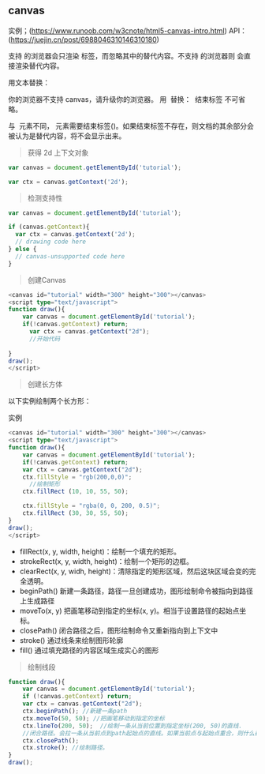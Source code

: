 <!--
 * @Descripttion:
 * @version:
 * @Author: congsir
 * @Date: 2022-07-19 15:53:43
 * @LastEditors: Please set LastEditors
 * @LastEditTime: 2022-07-19 16:52:15
-->
## canvas

实例；(https://www.runoob.com/w3cnote/html5-canvas-intro.html)
API：(https://juejin.cn/post/6988046310146310180)

​支持 <canvas> 的浏览器会只渲染 <canvas> 标签，而忽略其中的替代内容。不支持 <canvas> 的浏览器则 会直接渲染替代内容。

用文本替换：

<canvas>
    你的浏览器不支持 canvas，请升级你的浏览器。
</canvas>
用 <img> 替换：

<canvas>
    <img src="./美女.jpg" alt=""> 
</canvas>
结束标签 </canvas> 不可省略。

与 <img> 元素不同，<canvas> 元素需要结束标签(</canvas>)。如果结束标签不存在，则文档的其余部分会被认为是替代内容，将不会显示出来。

> 获得 2d 上下文对象


```js
var canvas = document.getElementById('tutorial');

var ctx = canvas.getContext('2d');
```

> 检测支持性


```ts
var canvas = document.getElementById('tutorial');

if (canvas.getContext){
  var ctx = canvas.getContext('2d');
  // drawing code here
} else {
  // canvas-unsupported code here
}
```

> 创建Canvas

```ts
<canvas id="tutorial" width="300" height="300"></canvas>
<script type="text/javascript">
function draw(){
    var canvas = document.getElementById('tutorial');
    if(!canvas.getContext) return;
      var ctx = canvas.getContext("2d");
      //开始代码
    
}
draw();
</script>
```

> 创建长方体

以下实例绘制两个长方形：

实例
```ts
<canvas id="tutorial" width="300" height="300"></canvas>
<script type="text/javascript">
function draw(){
    var canvas = document.getElementById('tutorial');
    if(!canvas.getContext) return;
    var ctx = canvas.getContext("2d");
    ctx.fillStyle = "rgb(200,0,0)";
      //绘制矩形
    ctx.fillRect (10, 10, 55, 50);

    ctx.fillStyle = "rgba(0, 0, 200, 0.5)";
    ctx.fillRect (30, 30, 55, 50);
}
draw();
</script>
```

+ fillRect(x, y, width, height)：绘制一个填充的矩形。
+ strokeRect(x, y, width, height)：绘制一个矩形的边框。
+ clearRect(x, y, widh, height)：清除指定的矩形区域，然后这块区域会变的完全透明。
+ beginPath() 新建一条路径，路径一旦创建成功，图形绘制命令被指向到路径上生成路径
+ moveTo(x, y) 把画笔移动到指定的坐标(x, y)。相当于设置路径的起始点坐标。
+ closePath() 闭合路径之后，图形绘制命令又重新指向到上下文中
+ stroke() 通过线条来绘制图形轮廓
+ fill() 通过填充路径的内容区域生成实心的图形

> 绘制线段
```ts
function draw(){
    var canvas = document.getElementById('tutorial');
    if (!canvas.getContext) return;
    var ctx = canvas.getContext("2d");
    ctx.beginPath(); //新建一条path
    ctx.moveTo(50, 50); //把画笔移动到指定的坐标
    ctx.lineTo(200, 50);  //绘制一条从当前位置到指定坐标(200, 50)的直线.
    //闭合路径。会拉一条从当前点到path起始点的直线。如果当前点与起始点重合，则什么都不做
    ctx.closePath();
    ctx.stroke(); //绘制路径。
}
draw();
```